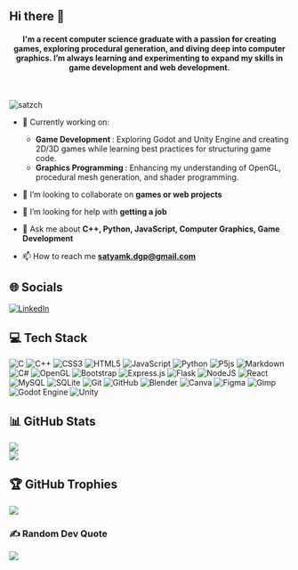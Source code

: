 ## Hi there 👋

<h4 align="center">
I'm a recent computer science graduate with a passion for creating games, exploring procedural generation, and diving deep into computer graphics. I’m always learning and experimenting to expand my skills in game development and web development.
</h4>

<br>

<p align="left"> <img src="https://komarev.com/ghpvc/?username=satzch&label=Profile%20views&color=0e75b6&style=flat" alt="satzch" /> </p>

- 🔭 Currently working on:
    - <b> Game Development </b>: Exploring Godot and Unity Engine and creating 2D/3D games while learning best practices for structuring game code.<br>
    - <b> Graphics Programming </b>: Enhancing my understanding of OpenGL, procedural mesh generation, and shader programming.<br>

- 👯 I’m looking to collaborate on **games or web projects**

- 🤝 I’m looking for help with **getting a job**

- 💬 Ask me about **C++, Python, JavaScript, Computer Graphics, Game Development**

- 📫 How to reach me **satyamk.dgp@gmail.com**



## 🌐 Socials

<!-- [![Discord](https://img.shields.io/badge/Discord-%237289DA.svg?logo=discord&logoColor=white)](https://discord.gg/gfdgad) -->
[![LinkedIn](https://img.shields.io/badge/LinkedIn-%230077B5.svg?logo=linkedin&logoColor=white)](https://linkedin.com/in/satyam-karmakar)
<!-- [![Reddit](https://img.shields.io/badge/Reddit-%23FF4500.svg?logo=Reddit&logoColor=white)](https://reddit.com/user/jhiuogio)
![Itch.io](https://img.shields.io/badge/Itch-%23FF0B34.svg?style=flat&logo=Itch.io&logoColor=white) -->

## 💻 Tech Stack

![C](https://img.shields.io/badge/c-%2300599C.svg?style=flat&logo=c&logoColor=white)
![C++](https://img.shields.io/badge/c++-%2300599C.svg?style=flat&logo=c%2B%2B&logoColor=white)
![CSS3](https://img.shields.io/badge/css3-%231572B6.svg?style=flat&logo=css3&logoColor=white)
![HTML5](https://img.shields.io/badge/html5-%23E34F26.svg?style=flat&logo=html5&logoColor=white) ![JavaScript](https://img.shields.io/badge/javascript-%23323330.svg?style=flat&logo=javascript&logoColor=%23F7DF1E)
![Python](https://img.shields.io/badge/python-3670A0?style=flat&logo=python&logoColor=ffdd54)
![P5js](https://img.shields.io/badge/p5.js-ED225D?style=flat&logo=p5.js&logoColor=FFFFFF)
![Markdown](https://img.shields.io/badge/markdown-%23000000.svg?style=flat&logo=markdown&logoColor=white)
![C#](https://img.shields.io/badge/c%23-%23239120.svg?style=flat&logo=csharp&logoColor=white)
![OpenGL](https://img.shields.io/badge/OpenGL-%23FFFFFF.svg?style=flat&logo=opengl)
![Bootstrap](https://img.shields.io/badge/bootstrap-%238511FA.svg?style=flat&logo=bootstrap&logoColor=white)
![Express.js](https://img.shields.io/badge/express.js-%23404d59.svg?style=flat&logo=express&logoColor=%2361DAFB)
![Flask](https://img.shields.io/badge/flask-%23000.svg?style=flat&logo=flask&logoColor=white)
![NodeJS](https://img.shields.io/badge/node.js-6DA55F?style=flat&logo=node.js&logoColor=white)
![React](https://img.shields.io/badge/react-%2320232a.svg?style=flat&logo=react&logoColor=%2361DAFB)
![MySQL](https://img.shields.io/badge/mysql-4479A1.svg?style=flat&logo=mysql&logoColor=white)
![SQLite](https://img.shields.io/badge/sqlite-%2307405e.svg?style=flat&logo=sqlite&logoColor=white)
![Git](https://img.shields.io/badge/git-%23F05033.svg?style=flat&logo=git&logoColor=white)
![GitHub](https://img.shields.io/badge/github-%23121011.svg?style=flat&logo=github&logoColor=white)
![Blender](https://img.shields.io/badge/blender-%23F5792A.svg?style=flat&logo=blender&logoColor=white)
![Canva](https://img.shields.io/badge/Canva-%2300C4CC.svg?style=flat&logo=Canva&logoColor=white)
![Figma](https://img.shields.io/badge/figma-%23F24E1E.svg?style=flat&logo=figma&logoColor=white)
![Gimp](https://img.shields.io/badge/Gimp-657D8B?style=flat&logo=gimp&logoColor=FFFFFF)
![Godot Engine](https://img.shields.io/badge/GODOT-%23FFFFFF.svg?style=flat&logo=godot-engine)
![Unity](https://img.shields.io/badge/unity-%23000000.svg?style=flat&logo=unity&logoColor=white)


## 📊 GitHub Stats

<!-- ![](https://github-readme-stats.vercel.app/api?username=satzch&theme=dark&hide_border=false&include_all_commits=true&count_private=true)<br/> -->
![](https://github-readme-streak-stats.herokuapp.com/?user=satzch&theme=dark&hide_border=false)<br/>
![](https://github-readme-stats.vercel.app/api/top-langs/?username=satzch&theme=dark&hide_border=false&include_all_commits=true&count_private=true&layout=compact)

## 🏆 GitHub Trophies

![](https://github-profile-trophy.vercel.app/?username=satzch&theme=radical&no-frame=false&no-bg=true&margin-w=4)

### ✍️ Random Dev Quote

![](https://quotes-github-readme.vercel.app/api?type=horizontal&theme=gruvbox)

<!-- ### 🔝 Top Contributed Repo

![](https://github-contributor-stats.vercel.app/api?username=satzch&limit=5&theme=dark&combine_all_yearly_contributions=true) -->


<!-- Proudly created with GPRM ( https://gprm.itsvg.in ) and edited -->
